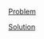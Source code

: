 [Problem](https://leetcode.com/problems/minimum-cost-for-tickets)

[Solution](https://leetcode.com/problems/minimum-cost-for-tickets/solutions/3353128/983-minimum-cost-for-tickets-simple-solution)
